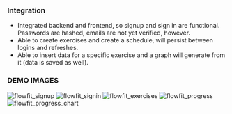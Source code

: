 ### Integration
- Integrated backend and frontend, so signup and sign in are functional. Passwords are hashed, emails are not yet verified, however.
- Able to create exercises and create a schedule, will persist between logins and refreshes.
- Able to insert data for a specific exercise and a graph will generate from it (data is saved as well).

### DEMO IMAGES
![flowfit_signup](https://github.com/user-attachments/assets/959c46ec-35df-4bf1-afd4-b9acd14cd360)
![flowfit_signin](https://github.com/user-attachments/assets/5689b25c-22cd-4842-9c20-74d4a0694116)
![flowfit_exercises](https://github.com/user-attachments/assets/ecdc3015-3f3b-4c0d-a9fe-d20410dd4291)
![flowfit_progress](https://github.com/user-attachments/assets/ec630e17-b803-468a-8ebc-1dda2c3d494e)
![flowfit_progress_chart](https://github.com/user-attachments/assets/d273f85d-bed5-494a-8249-5cbcb07344b7)
